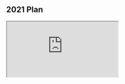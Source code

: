 ## 2021 Plan

<iframe src="https://docs.google.com/spreadsheets/d/e/2PACX-1vQ8XHlO0E7V3_o0zV6CyWkXaeLUl-tv-0KT2nGhnfBfzUiBAmuLcb4j154vil9hLlQzDqFlUF7x0Igk/pubhtml?gid=0&amp;single=true&amp;widget=true&amp;headers=false"></iframe>
